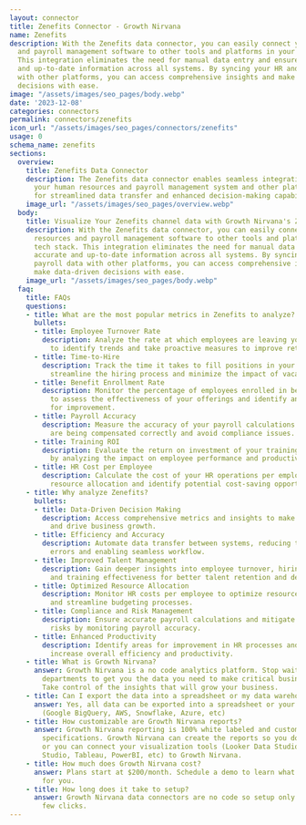 ```yaml
---
layout: connector
title: Zenefits Connector - Growth Nirvana
name: Zenefits
description: With the Zenefits data connector, you can easily connect your human resources
  and payroll management software to other tools and platforms in your tech stack.
  This integration eliminates the need for manual data entry and ensures accurate
  and up-to-date information across all systems. By syncing your HR and payroll data
  with other platforms, you can access comprehensive insights and make data-driven
  decisions with ease.
image: "/assets/images/seo_pages/body.webp"
date: '2023-12-08'
categories: connectors
permalink: connectors/zenefits
icon_url: "/assets/images/seo_pages/connectors/zenefits"
usage: 0
schema_name: zenefits
sections:
  overview:
    title: Zenefits Data Connector
    description: The Zenefits data connector enables seamless integration between
      your human resources and payroll management system and other platforms, allowing
      for streamlined data transfer and enhanced decision-making capabilities.
    image_url: "/assets/images/seo_pages/overview.webp"
  body:
    title: Visualize Your Zenefits channel data with Growth Nirvana's Zenefits Connector
    description: With the Zenefits data connector, you can easily connect your human
      resources and payroll management software to other tools and platforms in your
      tech stack. This integration eliminates the need for manual data entry and ensures
      accurate and up-to-date information across all systems. By syncing your HR and
      payroll data with other platforms, you can access comprehensive insights and
      make data-driven decisions with ease.
    image_url: "/assets/images/seo_pages/body.webp"
  faq:
    title: FAQs
    questions:
    - title: What are the most popular metrics in Zenefits to analyze?
      bullets:
      - title: Employee Turnover Rate
        description: Analyze the rate at which employees are leaving your organization
          to identify trends and take proactive measures to improve retention.
      - title: Time-to-Hire
        description: Track the time it takes to fill positions in your company to
          streamline the hiring process and minimize the impact of vacant roles.
      - title: Benefit Enrollment Rate
        description: Monitor the percentage of employees enrolled in benefit programs
          to assess the effectiveness of your offerings and identify any gaps or areas
          for improvement.
      - title: Payroll Accuracy
        description: Measure the accuracy of your payroll calculations to ensure employees
          are being compensated correctly and avoid compliance issues.
      - title: Training ROI
        description: Evaluate the return on investment of your training initiatives
          by analyzing the impact on employee performance and productivity.
      - title: HR Cost per Employee
        description: Calculate the cost of your HR operations per employee to optimize
          resource allocation and identify potential cost-saving opportunities.
    - title: Why analyze Zenefits?
      bullets:
      - title: Data-Driven Decision Making
        description: Access comprehensive metrics and insights to make informed decisions
          and drive business growth.
      - title: Efficiency and Accuracy
        description: Automate data transfer between systems, reducing the risk of
          errors and enabling seamless workflow.
      - title: Improved Talent Management
        description: Gain deeper insights into employee turnover, hiring timelines,
          and training effectiveness for better talent retention and development.
      - title: Optimized Resource Allocation
        description: Monitor HR costs per employee to optimize resource allocation
          and streamline budgeting processes.
      - title: Compliance and Risk Management
        description: Ensure accurate payroll calculations and mitigate compliance
          risks by monitoring payroll accuracy.
      - title: Enhanced Productivity
        description: Identify areas for improvement in HR processes and policies to
          increase overall efficiency and productivity.
    - title: What is Growth Nirvana?
      answer: Growth Nirvana is a no code analytics platform. Stop waiting for other
        departments to get you the data you need to make critical business decisions.
        Take control of the insights that will grow your business.
    - title: Can I export the data into a spreadsheet or my data warehouse?
      answer: Yes, all data can be exported into a spreadsheet or your data warehouse
        (Google BigQuery, AWS, Snowflake, Azure, etc)
    - title: How customizable are Growth Nirvana reports?
      answer: Growth Nirvana reporting is 100% white labeled and customized to your
        specifications. Growth Nirvana can create the reports so you don’t have to
        or you can connect your visualization tools (Looker Data Studio/Google Data
        Studio, Tableau, PowerBI, etc) to Growth Nirvana.
    - title: How much does Growth Nirvana cost?
      answer: Plans start at $200/month. Schedule a demo to learn what plan is best
        for you.
    - title: How long does it take to setup?
      answer: Growth Nirvana data connectors are no code so setup only requires a
        few clicks.
---
```

